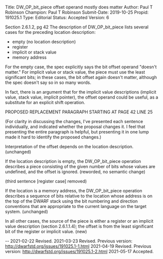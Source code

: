 Title:       DW_OP_bit_piece offset operand mostly does matter
Author:      Paul T Robinson
Champion:    Paul T Robinson
Submit-Date: 2019-10-25
Propid:      191025.1
Type:        Editorial
Status:      Accepted
Version:     6

Section 2.6.1.2, pg 42
The description of DW_OP_bit_piece lists several cases for the preceding 
location description:
- empty (no location description)
- register
- implicit or stack value
- memory address

For the empty case, the spec explicitly says the bit offset operand 
"doesn't matter."  For implicit value or stack value, the piece must 
use the least significant bits; in these cases, the bit offset again 
doesn't matter, although the spec doesn't say so in so many words.

In fact, there is an argument that for the implicit value descriptions
(implicit value, stack value, implicit pointer), the offset operand
could be useful, as a substitute for an explicit shift operation.

PROPOSED REPLACEMENT PARAGRAPH STARTING AT PAGE 42 LINE 25

(For clarity in discussing the changes, I've presented each sentence
individually, and indicated whether the proposal changes it.  I feel
that presenting the entire paragraph is helpful, but presenting it in
one lump made it hard to identify the proposed changes.)

Interpretation of the offset depends on the location description.
(unchanged)

If the location description is empty, the DW_OP_bit_piece operation
describes a piece consisting of the given number of bits whose values
are undefined, and the offset is ignored.
(reworded, no semantic change)

(third sentence [register case] removed)

If the location is a memory address, the DW_OP_bit_piece operation
describes a sequence of bits relative to the location whose address is
on the top of the DWARF stack using the bit numbering and direction
conventions that are appropriate to the current language on the target
system.
(unchanged)

In all other cases, the source of the piece is either a register or an
implicit value description (section 2.6.1.1.4); the offset is from the
least significant bit of the register or implicit value.
(new) 

-- 
2021-02-22 Revised.
2021-03-23 Revised.  Previous version: http://dwarfstd.org/issues/191025.1-1.html
2021-04-19 Revised.  Previous version: http://dwarfstd.org/issues/191025.1-2.html
2021-05-17 Accepted.
